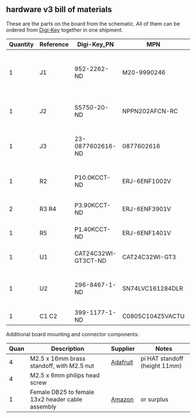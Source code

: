 ## hardware v3 bill of materials

These are the parts on the board from the schematic.  All of them can
be ordered from [Digi-Key](https://www.digikey.com/) together in one
shipment.

| Quantity | Reference | Digi-Key_PN         | MPN              | Manufacturer                    | Package                     | Description                               | Notes                                            |
| -------- | --------- | ------------------- | ---------------- | ------------------------------- | --------------------------- | ----------------------------------------- | ------------------------------------------------ |
| 1        | J1        | 952-2262-ND         | M20-9990246      | Harwin Inc.                     | through-hole (2.54mm pitch) | 2x1 male header                           | Install J1 jumper to defeat EEPROM write protect |
| 1        | J2        | S5750-20-ND         | NPPN202AFCN-RC   | Sullins Connector Solutions     | through-hole (2.54mm pitch) | 20x2 female header                        | pi GPIO header                                   |
| 1        | J3        | 23-0877602616-ND    | 0877602616       | Molex                           | through-hole (2.54mm pitch) | 13x2 male header 90 degree                | Straight or 90 degree depending on application   |
| 1        | R2        | P10.0KCCT-ND        | ERJ-6ENF1002V    | Panasonic Electronic Components | 0805                        | 10K, 1/8 watt resistor                    | Pull-up for EEPROM write protect                 |
| 2        | R3 R4     | P3.90KCCT-ND        | ERJ-6ENF3901V    | Panasonic Electronic Components | 0805                        | 3.9K, 1/8 watt resistor                   | Pull-ups for ID EEPROM                           |
| 1        | R5        | P1.40KCCT-ND        | ERJ-6ENF1401V    | Panasonic Electronic Components | 0805                        | 1.4K ohm, 1/8 watt resistor               | Pull-up for STATUS3                              |
| 1        | U1        | CAT24C32WI-GT3CT-ND | CAT24C32WI-GT3   | ON Semiconductor                | 8-SOIC                      | I2C Serial EEPROM 32Kb                    | ID EEPROM                                        |
| 1        | U2        | 296-8467-1-ND       | SN74LVC161284DLR | Texas Instruments               | 48-SSOP (0.64mm lead pitch) | 19-bit bus interface with 3-state outputs | pin 1 marking oriented opposite J3               |
| 1        | C1 C2     | 399-1177-1-ND       | C0805C104Z5VACTU | KEMET                           | 0805                        | 100nF, 50V capacitor                      | Bypass                                           |

Additional board mounting and connector components:

| Quan | Description | Supplier | Notes |
| ---- | ----------- | -------- | ----- |
| 4    | M2.5 x 16mm brass standoff, with M2.5 nut | [Adafruit](https://www.adafruit.com/product/2336) | pi HAT standoff (height 11mm) |
| 4    | M2.5 x 6mm philips head screw |    |    |
| 1    | Female DB25 to female 13x2 header cable assembly | [Amazon](https://www.amazon.com/Motherboard-Parallel-Printer-bracket-socket/dp/B00PI5XF4U) | or surplus |
